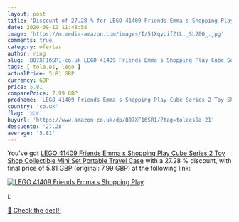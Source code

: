 ```yaml
---
layout: post
title: 'Discount of 27.28 % for LEGO 41409 Friends Emma s Shopping Play '
date: 2020-09-12 11:48:58
image: 'https://m.media-amazon.com/images/I/51XqypifZtL._SL200_.jpg'
comments: true
category: ofertas
author: ring
slug: 'B07XF16SR1-co.uk LEGO 41409 Friends Emma s Shopping Play Cube Series 2...'
tags: [ tole.es, lego ]
actualPrice: 5.81 GBP
currency: GBP
price: 5.81
comparePrice: 7.99 GBP
prodname: 'LEGO 41409 Friends Emma s Shopping Play Cube Series 2 Toy Shop  Collectible Mini Set  Portable Travel Case'
country: 'co.uk'
flag: '🇬🇧'
buyurl: 'https://www.amazon.co.uk/dp/B07XF16SR1/?tag=tolees0a-21'
descuento: '27.28'
average: '5.81'
---
```


You've got [LEGO 41409 Friends Emma s Shopping Play Cube Series 2 Toy Shop  Collectible Mini Set  Portable Travel Case](https://www.amazon.co.uk/dp/B07XF16SR1/?tag=tolees0a-21) with a  27.28 % discount, with final price of 5.81 GBP (original: 7.99 GBP) at the following link:

[![LEGO 41409 Friends Emma s Shopping Play ](https://m.media-amazon.com/images/I/51XqypifZtL._SL200_.jpg)](https://www.amazon.co.uk/dp/B07XF16SR1/?tag=tolees0a-21)

ℹ️:


[🛒 Check the deal!!](https://www.amazon.co.uk/dp/B07XF16SR1/?tag=tolees0a-21)
